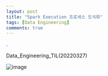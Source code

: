 ```yaml
---
layout: post
title: "Spark Execution 프로세스 도식화"
tags: [Data Engineering]
comments: true
---
```


.

Data_Engineering_TIL(20220327)

![image](https://user-images.githubusercontent.com/41605276/160278673-2559708c-a7c3-41a5-93d7-e4ee5b49e616.png)